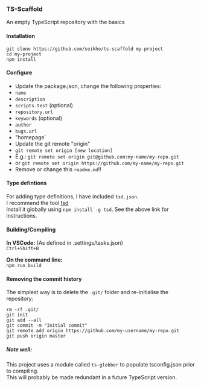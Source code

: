 ### TS-Scaffold
An empty TypeScript repository with the basics

#### Installation
```
git clone https://github.com/seikho/ts-scaffold my-project
cd my-project
npm install
```

#### Configure
- Update the package.json, change the following properties:
 - `name`
 - `description`
 - `scripts.test` (optional)
 - `repository.url` 
 - `keywords` (optional)
 - `author`
 - `bugs.url`
 - "homepage`
- Update the git remote "origin"
 - `git remote set origin [new location]`
 - E.g.: `git remote set origin git@github.com:my-name/my-repo.git`
 - or `git remote set origin https://github.com/my-name/my-repo.git`
- Remove or change this `readme.md`!!

#### Type defintions
For adding type definitions, I have included `tsd.json`.  
I recommend the tool [tsd](https://github.com/DefinitelyTyped/tsd)  
Install it globally using `npm install -g tsd`. See the above link for instructions.
 
#### Building/Compiling
**In VSCode:** (As defined in .settings/tasks.json)  
`Ctrl+Shift+B`


**On the command line:**  
`npm run build`

#### Removing the commit history
The simplest way is to delete the `.git/` folder and re-initialise the repository:
```
rm -rf .git/
git init
git add --all
git commit -m "Initial commit"
git remote add origin https://github.com/my-username/my-repo.git
git push origin master
```


##### Note well:
This project uses a module called `ts-globber` to populate tsconfig.json prior to compiling.  
This will probably be made redundant in a future TypeScript version.